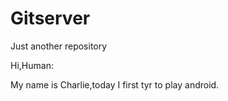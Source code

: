 # Gitserver
Just another repository

Hi,Human:

My name is Charlie,today I first tyr to play android.
